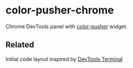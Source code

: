 # color-pusher-chrome

Chrome DevTools panel with
[color-pusher](https://github.com/bahmutov/color-pusher) widget.

## Related

Initial code layout inspired by
[DevTools Terminal](https://github.com/petethepig/devtools-terminal)
